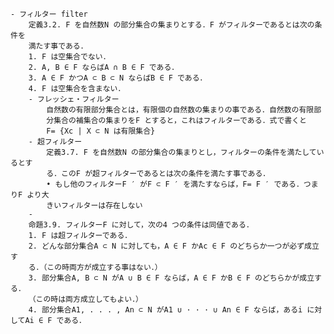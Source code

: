 
    - フィルター filter
        定義3.2. F を自然数N の部分集合の集まりとする．F がフィルターであるとは次の条件を
        満たす事である．
        1. F は空集合でない．
        2. A, B ∈ F ならばA ∩ B ∈ F である．
        3. A ∈ F かつA ⊂ B ⊂ N ならばB ∈ F である．
        4. F は空集合を含まない．
        - フレッシェ・フィルター
            自然数の有限部分集合とは，有限個の自然数の集まりの事である．自然数の有限部
            分集合の補集合の集まりをF とすると，これはフィルターである．式で書くと
            F= {Xc | X ⊂ N は有限集合}
        - 超フィルター
            定義3.7. F を自然数N の部分集合の集まりとし，フィルターの条件を満たしているとす
            る．このF が超フィルターであるとは次の条件を満たす事である．
            • もし他のフィルターF ′ がF ⊂ F ′ を満たすならば，F= F ′ である．つまりF より大
            きいフィルターは存在しない
        - 
        命題3.9. フィルターF に対して，次の4 つの条件は同値である．
        1. F は超フィルターである．
        2. どんな部分集合A ⊂ N に対しても，A ∈ F かAc ∈ F のどちらか一つが必ず成立す
        る．（この時両方が成立する事はない．）
        3. 部分集合A, B ⊂ N がA ∪ B ∈ F ならば，A ∈ F かB ∈ F のどちらかが成立する．
        （この時は両方成立してもよい．）
        4. 部分集合A1, . . . , An ⊂ N がA1 ∪ · · · ∪ An ∈ F ならば，あるi に対してAi ∈ F である．